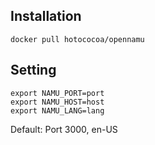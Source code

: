 ## Installation
```
docker pull hotococoa/opennamu
```

## Setting
```
export NAMU_PORT=port
export NAMU_HOST=host
export NAMU_LANG=lang
```
Default: Port 3000, en-US